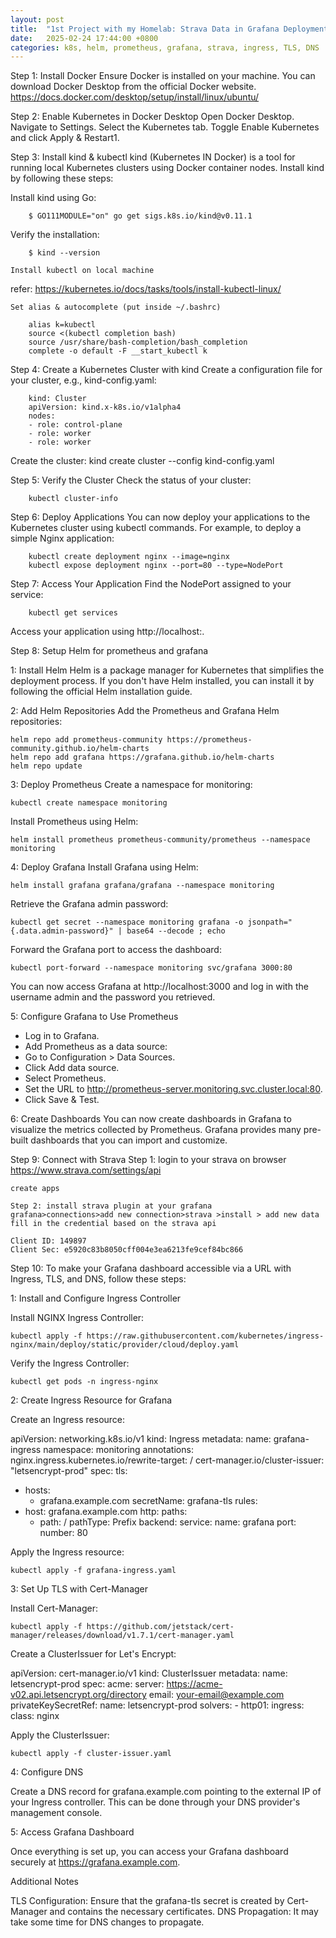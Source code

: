 ```yaml
---
layout: post
title:  "1st Project with my Homelab: Strava Data in Grafana Deployment "
date:   2025-02-24 17:44:00 +0800
categories: k8s, helm, prometheus, grafana, strava, ingress, TLS, DNS
---
```


Step 1: Install Docker
	Ensure Docker is installed on your machine. You can download Docker Desktop from the official Docker website.
	https://docs.docker.com/desktop/setup/install/linux/ubuntu/

Step 2: Enable Kubernetes in Docker Desktop
	Open Docker Desktop.
	Navigate to Settings.
	Select the Kubernetes tab.
	Toggle Enable Kubernetes and click Apply & Restart1.
  
Step 3: Install kind & kubectl
	kind (Kubernetes IN Docker) is a tool for running local Kubernetes clusters using Docker container nodes. Install kind by following these steps:

Install kind using Go:
 
		$ GO111MODULE="on" go get sigs.k8s.io/kind@v0.11.1
  
Verify the installation:
 
		$ kind --version

	Install kubectl on local machine
  refer: https://kubernetes.io/docs/tasks/tools/install-kubectl-linux/

	Set alias & autocomplete (put inside ~/.bashrc)
 
		alias k=kubectl
		source <(kubectl completion bash)
		source /usr/share/bash-completion/bash_completion
		complete -o default -F __start_kubectl k


Step 4: Create a Kubernetes Cluster with kind
	Create a configuration file for your cluster, e.g., kind-config.yaml:
 
		kind: Cluster
		apiVersion: kind.x-k8s.io/v1alpha4
		nodes:
  		- role: control-plane
  		- role: worker
  		- role: worker
    
Create the cluster:
	kind create cluster --config kind-config.yaml
  
Step 5: Verify the Cluster
	Check the status of your cluster:
 
		kubectl cluster-info
    
Step 6: Deploy Applications
	You can now deploy your applications to the Kubernetes cluster using kubectl commands. For example, to deploy a simple Nginx application:

		kubectl create deployment nginx --image=nginx
		kubectl expose deployment nginx --port=80 --type=NodePort
    
Step 7: Access Your Application
	Find the NodePort assigned to your service:

		kubectl get services
  
Access your application using http://localhost:<NodePort>.


Step 8: Setup Helm for prometheus and grafana

1: Install Helm
Helm is a package manager for Kubernetes that simplifies the deployment process. If you don't have Helm installed, you can install it by following the official Helm installation guide.

2: Add Helm Repositories
Add the Prometheus and Grafana Helm repositories:

	helm repo add prometheus-community https://prometheus-community.github.io/helm-charts
	helm repo add grafana https://grafana.github.io/helm-charts
	helm repo update
  
3: Deploy Prometheus
Create a namespace for monitoring:

	kubectl create namespace monitoring
   
Install Prometheus using Helm:
 
	helm install prometheus prometheus-community/prometheus --namespace monitoring
      
4: Deploy Grafana
Install Grafana using Helm:

	helm install grafana grafana/grafana --namespace monitoring
   
Retrieve the Grafana admin password:
 
	kubectl get secret --namespace monitoring grafana -o jsonpath="{.data.admin-password}" | base64 --decode ; echo
   
Forward the Grafana port to access the dashboard:

	kubectl port-forward --namespace monitoring svc/grafana 3000:80
   
You can now access Grafana at http://localhost:3000 and log in with the username admin and the password you retrieved.

5: Configure Grafana to Use Prometheus

* Log in to Grafana.
* Add Prometheus as a data source:
* Go to Configuration > Data Sources.
* Click Add data source.
* Select Prometheus.
* Set the URL to http://prometheus-server.monitoring.svc.cluster.local:80.
* Click Save & Test.

6: Create Dashboards
You can now create dashboards in Grafana to visualize the metrics collected by Prometheus. Grafana provides many pre-built dashboards that you can import and customize.

Step 9: Connect with Strava
  Step 1: login to your strava on browser
    https://www.strava.com/settings/api
      
    create apps
      
	Step 2: install strava plugin at your grafana
    grafana>connections>add new connection>strava >install > add new data
  	fill in the credential based on the strava api
    
    Client ID: 149897
    Client Sec: e5920c83b8050cff004e3ea6213fe9cef84bc866

Step 10: To make your Grafana dashboard accessible via a URL with Ingress, TLS, and DNS, follow these steps:

1: Install and Configure Ingress Controller

Install NGINX Ingress Controller:

	kubectl apply -f https://raw.githubusercontent.com/kubernetes/ingress-nginx/main/deploy/static/provider/cloud/deploy.yaml

Verify the Ingress Controller:

	kubectl get pods -n ingress-nginx

2: Create Ingress Resource for Grafana

Create an Ingress resource:

apiVersion: networking.k8s.io/v1
kind: Ingress
metadata:
  name: grafana-ingress
  namespace: monitoring
  annotations:
    nginx.ingress.kubernetes.io/rewrite-target: /
    cert-manager.io/cluster-issuer: "letsencrypt-prod"
spec:
  tls:
  - hosts:
    - grafana.example.com
    secretName: grafana-tls
  rules:
  - host: grafana.example.com
    http:
      paths:
      - path: /
        pathType: Prefix
        backend:
          service:
            name: grafana
            port:
              number: 80
              
Apply the Ingress resource:

	kubectl apply -f grafana-ingress.yaml

3: Set Up TLS with Cert-Manager

Install Cert-Manager:

	kubectl apply -f https://github.com/jetstack/cert-manager/releases/download/v1.7.1/cert-manager.yaml

Create a ClusterIssuer for Let's Encrypt:

apiVersion: cert-manager.io/v1
kind: ClusterIssuer
metadata:
  name: letsencrypt-prod
spec:
  acme:
    server: https://acme-v02.api.letsencrypt.org/directory
    email: your-email@example.com
    privateKeySecretRef:
      name: letsencrypt-prod
    solvers:
    - http01:
        ingress:
          class: nginx
          
Apply the ClusterIssuer:

	kubectl apply -f cluster-issuer.yaml

4: Configure DNS

Create a DNS record for grafana.example.com pointing to the external IP of your Ingress controller. This can be done through your DNS provider's management console.

5: Access Grafana Dashboard

Once everything is set up, you can access your Grafana dashboard securely at https://grafana.example.com.

Additional Notes

TLS Configuration: Ensure that the grafana-tls secret is created by Cert-Manager and contains the necessary certificates.
DNS Propagation: It may take some time for DNS changes to propagate.
    
